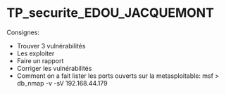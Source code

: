 # TP_securite_EDOU_JACQUEMONT
Consignes:
- Trouver 3 vulnérabilités
- Les exploiter
- Faire un rapport
- Corriger les vulnérabilités
- Comment on a fait
lister les ports ouverts sur la metasploitable:
msf > db_nmap -v -sV 192.168.44.179
